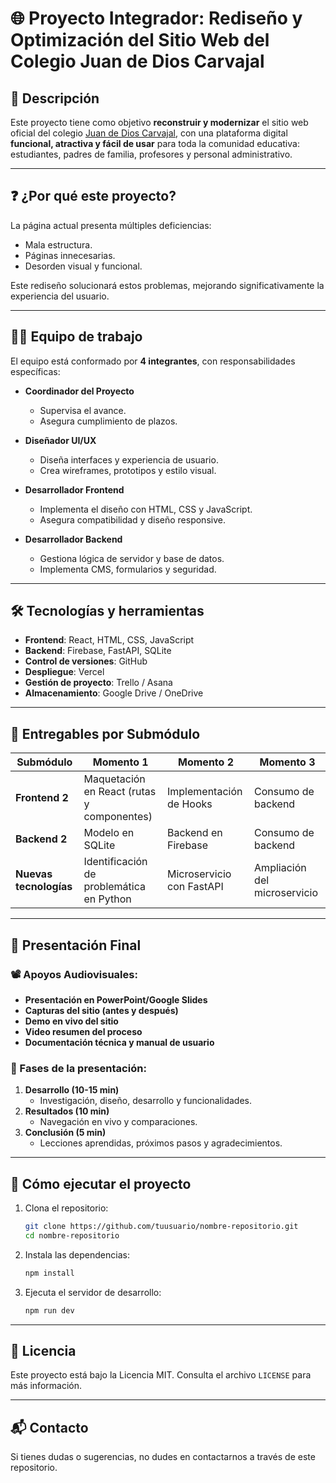 
# 🌐 Proyecto Integrador: Rediseño y Optimización del Sitio Web del Colegio Juan de Dios Carvajal

## 📌 Descripción

Este proyecto tiene como objetivo **reconstruir y modernizar** el sitio web oficial del colegio [Juan de Dios Carvajal](https://iejuandedioscarvajal.edu.co/), con una plataforma digital **funcional, atractiva y fácil de usar** para toda la comunidad educativa: estudiantes, padres de familia, profesores y personal administrativo.

---

## ❓ ¿Por qué este proyecto?

La página actual presenta múltiples deficiencias:
- Mala estructura.
- Páginas innecesarias.
- Desorden visual y funcional.

Este rediseño solucionará estos problemas, mejorando significativamente la experiencia del usuario.

---

## 🧑‍💻 Equipo de trabajo

El equipo está conformado por **4 integrantes**, con responsabilidades específicas:

- **Coordinador del Proyecto**
  - Supervisa el avance.
  - Asegura cumplimiento de plazos.

- **Diseñador UI/UX**
  - Diseña interfaces y experiencia de usuario.
  - Crea wireframes, prototipos y estilo visual.

- **Desarrollador Frontend**
  - Implementa el diseño con HTML, CSS y JavaScript.
  - Asegura compatibilidad y diseño responsive.

- **Desarrollador Backend**
  - Gestiona lógica de servidor y base de datos.
  - Implementa CMS, formularios y seguridad.

---

## 🛠️ Tecnologías y herramientas

- **Frontend**: React, HTML, CSS, JavaScript
- **Backend**: Firebase, FastAPI, SQLite
- **Control de versiones**: GitHub
- **Despliegue**: Vercel
- **Gestión de proyecto**: Trello / Asana
- **Almacenamiento**: Google Drive / OneDrive

---

## 🎯 Entregables por Submódulo

| Submódulo | Momento 1 | Momento 2 | Momento 3 |
|----------|-----------|-----------|-----------|
| **Frontend 2** | Maquetación en React (rutas y componentes) | Implementación de Hooks | Consumo de backend |
| **Backend 2** | Modelo en SQLite | Backend en Firebase | Consumo de backend |
| **Nuevas tecnologías** | Identificación de problemática en Python | Microservicio con FastAPI | Ampliación del microservicio |

---

## 🎥 Presentación Final

### 📽️ Apoyos Audiovisuales:
- **Presentación en PowerPoint/Google Slides**
- **Capturas del sitio (antes y después)**
- **Demo en vivo del sitio**
- **Video resumen del proceso**
- **Documentación técnica y manual de usuario**

### 🧪 Fases de la presentación:
1. **Desarrollo (10-15 min)**
   - Investigación, diseño, desarrollo y funcionalidades.
2. **Resultados (10 min)**
   - Navegación en vivo y comparaciones.
3. **Conclusión (5 min)**
   - Lecciones aprendidas, próximos pasos y agradecimientos.

---

## 🚀 Cómo ejecutar el proyecto

1. Clona el repositorio:
   ```bash
   git clone https://github.com/tuusuario/nombre-repositorio.git
   cd nombre-repositorio
   ```

2. Instala las dependencias:
   ```bash
   npm install
   ```

3. Ejecuta el servidor de desarrollo:
   ```bash
   npm run dev
   ```

---

## 📄 Licencia

Este proyecto está bajo la Licencia MIT. Consulta el archivo `LICENSE` para más información.

---

## 📬 Contacto

Si tienes dudas o sugerencias, no dudes en contactarnos a través de este repositorio.
